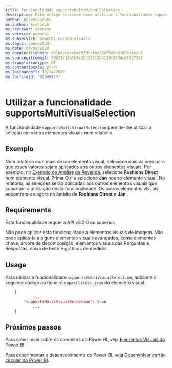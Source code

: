 ```yaml
---
title: Funcionalidade supportsMultiVisualSelection
description: Este artigo descreve como utilizar a funcionalidade supportsMultiVisualSelection nos elementos visuais do Power BI e os seus requisitos.
author: KesemSharabi
ms.author: kesharab
ms.reviewer: sranins
ms.service: powerbi
ms.subservice: powerbi-custom-visuals
ms.topic: conceptual
ms.date: 04/30/2020
ms.openlocfilehash: 091bdeb4eeb4c979ccf0e79476eb081895fae2e1
ms.sourcegitcommit: 50b21718a167c2b131313b4135c8034c6f027597
ms.translationtype: HT
ms.contentlocale: pt-PT
ms.lasthandoff: 10/14/2020
ms.locfileid: "92049413"
---
```

# <a name="use-the-supportsmultivisualselection-feature"></a>Utilizar a funcionalidade supportsMultiVisualSelection

A funcionalidade `supportsMultiVisualSelection` permite-lhe utilizar a seleção em vários elementos visuais num relatório.

## <a name="example"></a>Exemplo

Num relatório com mais de um elemento visual, selecione dois valores para que esses valores sejam aplicados aos outros elementos visuais. Por exemplo, no [Exemplo de Análise de Revenda](../../create-reports/sample-retail-analysis.md), selecione **Fashions Direct** num elemento visual. Prima Ctrl e selecione **Jan** noutro elemento visual. No relatório, as seleções serão aplicadas aos outros elementos visuais que suportam a utilização desta funcionalidade. Os outros elementos visuais encontram-se agora no âmbito de **Fashions Direct** e **Jan** .

## <a name="requirements"></a>Requirements

Esta funcionalidade requer a API v3.2.0 ou superior.

Não pode aplicar esta funcionalidade a elementos visuais de imagem. Não pode aplicá-la a alguns elementos visuais avançados, como elementos chave, árvore de decomposição, elementos visuais das Perguntas e Respostas, caixa de texto e gráficos de medidor.

## <a name="usage"></a>Usage

Para utilizar a funcionalidade `supportsMultiVisualSelection`, adicione o seguinte código ao ficheiro `capabilities.json` do elemento visual.

```json
    {   
            ...
        "supportsMultiVisualSelection": true
            ...
    }
```

## <a name="next-steps"></a>Próximos passos

Para saber mais sobre os conceitos do Power BI, veja [Elementos Visuais do Power BI](power-bi-visuals-concept.md).

Para experimentar o desenvolvimento do Power BI, veja [Desenvolver cartão circular do Power BI](develop-circle-card.md).
